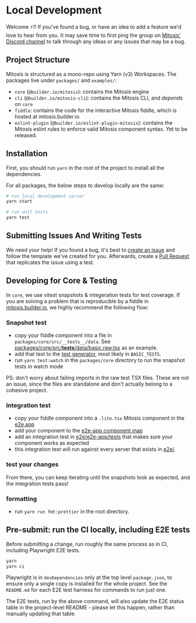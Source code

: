 # Local Development

Welcome ⚡️!! If you've found a bug, or have an idea to add a feature we'd love to hear from you. It may save time to first ping the group on [Mitosis' Discord channel](https://discord.com/channels/842438759945601056/935218469799071835) to talk through any ideas or any issues that may be a bug.

## Project Structure

Mitosis is structured as a mono-repo using Yarn (v3) Workspaces. The packages
live under `packages/` and `examples/`:

- `core` (`@builder.io/mitosis`): contains the Mitosis engine
- `cli` (`@builder.io/mitosis-cli`): contains the Mitosis CLI, and _depends_ on `core`
- `fiddle`: contains the code for the interactive Mitosis fiddle, which is hosted at mitosis.builder.io
- `eslint-plugin` (`@builder.io/eslint-plugin-mitosis`): contains the Mitosis eslint rules to enforce valid Mitosis component syntax. Yet to be released.

## Installation

First, you should run `yarn` in the root of the project to install all the dependencies.

For all packages, the below steps to develop locally are the same:

```bash
# run local development server
yarn start

# run unit tests
yarn test
```

## Submitting Issues And Writing Tests

We need your help! If you found a bug, it's best to [create an issue](https://github.com/BuilderIO/mitosis/issues/new/choose) and follow the template we've created for you. Afterwards, create a [Pull Request](https://docs.github.com/en/pull-requests/collaborating-with-pull-requests/proposing-changes-to-your-work-with-pull-requests/creating-a-pull-request) that replicates the issue using a test.

## Developing for Core & Testing

In `core`, we use vitest snapshots & integeration tests for test coverage. If you are solving a problem that is reproducible by a fiddle in [mitosis.builder.io](https://mitosis.builder.io), we highly recommend the following flow:

### Snapshot test

- copy your fiddle component into a file in `packages/core/src/__tests__/data`. See [packages/core/src/**tests**/data/basic.raw.tsx](/packages/core/src/__tests__/data/basic.raw.tsx) as an example.
- add that test to the [test generator](packages/core/src/__tests__/test-generator.ts), most likely in `BASIC_TESTS`.
- run `yarn test:watch` in the `packages/core` directory to run the snapshot tests in watch mode

PS: don't worry about failing imports in the raw test TSX files. These are not an issue, since the files are standalone and don't actually belong to a cohesive project.

### Integration test

- copy your fiddle component into a `.lite.tsx` Mitosis component in the [e2e app](e2e/e2e-app/src)
- add your component to the [e2e-app component map](e2e/e2e-app/src/component-map.ts)
- add an integration test in [e2e/e2e-app/tests](e2e/e2e-app/tests) that makes sure your component works as expected
- this integration test will run against every server that exists in [e2e/](e2e/).

### test your changes

From there, you can keep iterating until the snapshots look as expected, and the integration tests pass!

### formatting

- run `yarn run fmt:prettier` in the root directory.

## Pre-submit: run the CI locally, including E2E tests

Before submitting a change, run roughly the same process as in CI, including
Playwright E2E tests.

```bash
yarn
yarn ci
```

Playwright is in `devDependencies` only at the top level `package.json`, to
ensure only a single copy is installed for the whole project. See the
`README.md` for each E2E test harness for commands to run just one.

The E2E tests, run by the above command, will also update the E2E status table
in the project-level README - please let this happen, rather than manually
updating that table.
